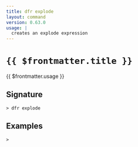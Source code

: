 ```yaml
---
title: dfr explode
layout: command
version: 0.63.0
usage: |
  creates an explode expression
---
```


# `{{ $frontmatter.title }}`

<div style='white-space: pre-wrap;'>{{ $frontmatter.usage }}</div>

## Signature

```> dfr explode ```

## Examples


```shell
>
```
